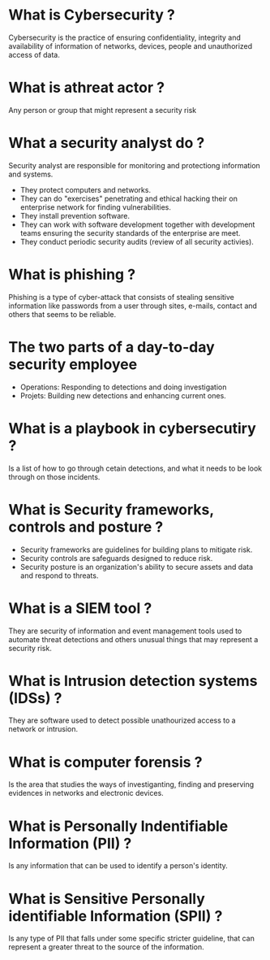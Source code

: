 # What is Cybersecurity ?

Cybersecurity is the practice of ensuring confidentiality, integrity and availability of information of networks, devices, people and unauthorized access of data.

# What is athreat actor ?

Any person or group that might represent a security risk

# What a security analyst do ?

Security analyst are responsible for monitoring and protectiong information and systems.

- They protect computers and networks.
- They can do "exercises" penetrating and ethical hacking their on enterprise network for finding vulnerabilities.
- They install prevention software.
- They can work with software development together with development teams ensuring the security standards of the enterprise are meet.
- They conduct periodic security audits (review of all security activies).

# What is phishing ?

Phishing is a type of cyber-attack that consists of stealing sensitive information like passwords from a user through sites, e-mails, contact and others that seems to be reliable.

# The two parts of a day-to-day security employee

- Operations: Responding to detections and doing investigation
- Projets: Building new detections and enhancing current ones.

# What is a playbook in cybersecutiry ?

Is a list of how to go through cetain detections, and what it needs to be look through on those incidents.

# What is Security frameworks, controls and posture ?

- Security frameworks are guidelines for building plans to mitigate risk.
- Security controls are safeguards designed to reduce risk.
- Security posture is an organization's ability to secure assets and data and respond to threats.

# What is a SIEM tool ?

They are security of information and event management tools used to automate threat detections and others unusual things that may represent a security risk.

# What is Intrusion detection systems (IDSs) ?

They are software used to detect possible unathourized access to a network or intrusion.

# What is computer forensis ?

Is the area that studies the ways of investiganting, finding and preserving evidences in networks and electronic devices.

# What is Personally Indentifiable Information (PII) ?

Is any information that can be used to identify a person's identity.

# What is Sensitive Personally identifiable Information (SPII) ?

Is any type of PII that falls under some specific stricter guideline, that can represent a greater threat to the source of the information.

